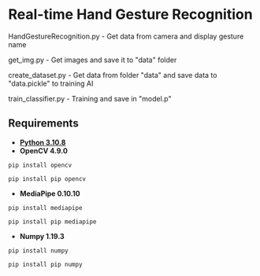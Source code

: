 # **Real-time Hand Gesture Recognition**


HandGestureRecognition.py - Get data from camera and display gesture name<p>
get_img.py - Get images and save it to "data" folder<p>
create_dataset.py - Get data from folder "data" and save data to "data.pickle" to training AI<p>
train_classifier.py - Training and save in "model.p"<p>

## **Requirements**
* **[Python 3.10.8](https://www.python.org/downloads/release/python-3108/)**
* **OpenCV 4.9.0**
```
pip install opencv
```
```
pip install pip opencv
```
* **MediaPipe 0.10.10**
```
pip install mediapipe
```
```
pip install pip mediapipe
```
* **Numpy 1.19.3**
```
pip install numpy
```
```
pip install pip numpy
```

